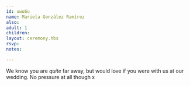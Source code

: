 ```yaml
---
id: uwu6u
name: Mariela González Ramírez
also:
adult: 1
children:
layout: ceremony.hbs
rsvp:
notes:

---
```


We know you are _quite_ far away, but would love if you were with us at our wedding. No pressure at all though x
